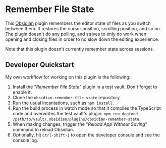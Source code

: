 # Remember File State

This [Obsidian](https://obsidian.md) plugin remembers the editor state of files
as you switch between them. It restores the cursor position, scrolling position,
and so on. The plugin doesn't do any polling, and strives to only do work when
opening and closing files in order to no slow down the editing experience.

Note that this plugin doesn't currently remember state across sessions.


## Developer Quickstart

My own workflow for working on this plugin is the following:

1. Install the "_Remember File State_" plugin in a test vault. Don't forget to
   enable it.
2. Clone the `obsidian-remember-file-state` repository.
3. Run the usual incantations, such as `npm install`.
4. Run the build process in watch mode so that it compiles the TypeScript code
   and overwrites the test vault's plugin: `npm run dogfood
   /path/to/vault/.obsidian/plugins/obsidian-remember-state`.
5. When making changes, trigger the "_Reload App Without Saving_" command to
   reload Obsidian.
6. Optionally, hit `Ctrl-Shift-I` to open the developer console and see the
   console log.

